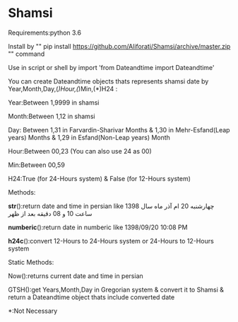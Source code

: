 # Shamsi
Requirements:python 3.6

Install by "" pip install https://github.com/Aliforati/Shamsi/archive/master.zip "" command

Use in script or shell by import 'from Dateandtime import Dateandtime'

You can create Dateandtime objects thats represents shamsi date by Year,Month,Day,(*)Hour,(*)Min,(*)H24 :

Year:Between 1,9999 in shamsi

Month:Between 1,12 in shamsi

Day: Between 1,31 in Farvardin-Sharivar Months & 1,30 in Mehr-Esfand(Leap years) Months & 1,29 in Esfand(Non-Leap years) Month

Hour:Between 00,23 (You can also use 24 as 00)

Min:Between 00,59

H24:True (for 24-Hours system) & False (for 12-Hours system)

Methods:

__str__():return date and time in persian like چهارشنبه 20 ام آذر ماه سال 1398 ساعت 10 و 08 دقیقه بعد از ظهر

__numberic__():return date in numberic like 1398/09/20 10:08 PM

__h24c__():convert 12-Hours to 24-Hours system or 24-Hours to 12-Hours system


Static Methods:

Now():returns current date and time in persian

GTSH():get Years,Month,Day in Gregorian system & convert it to Shamsi & return a Dateandtime object thats include converted date


*:Not Necessary
